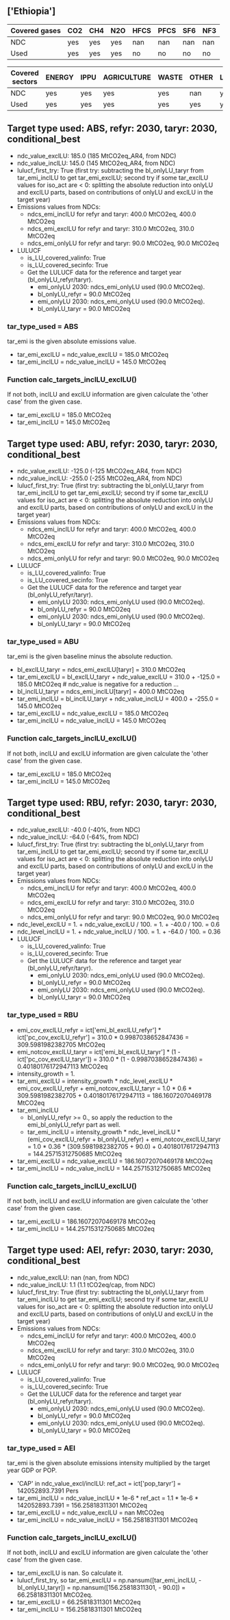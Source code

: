 ## ['Ethiopia']



| Covered gases | CO2 | CH4 | N2O | HFCS | PFCS | SF6 | NF3 |
| ---- | ---- | ---- | ---- | ---- | ---- | ---- | ----  |
| NDC | yes | yes | yes | nan | nan | nan | nan |
| Used | yes | yes | yes | no | no | no | no |

| Covered sectors | ENERGY | IPPU | AGRICULTURE | WASTE | OTHER | LULUCF |
| ---- | ---- | ---- | ---- | ---- | ---- | ----  |
| NDC | yes | yes | yes | yes | nan | yes |
| Used | yes | yes | yes | yes | yes | yes |



## Target type used: ABS, refyr: 2030, taryr: 2030, conditional_best
- ndc_value_exclLU: 185.0 (185 MtCO2eq_AR4, from NDC)
- ndc_value_inclLU: 145.0 (145 MtCO2eq_AR4, from NDC)
- lulucf_first_try: True
(first try: subtracting the bl_onlyLU_taryr from tar_emi_inclLU to get tar_emi_exclLU;
second try if some tar_exclLU values for iso_act are < 0: splitting the absolute reduction into onlyLU and exclLU parts, based on contributions of onlyLU and exclLU in the target year)
- Emissions values from NDCs:
  - ndcs_emi_inclLU for refyr and taryr: 400.0 MtCO2eq, 400.0 MtCO2eq
  - ndcs_emi_exclLU for refyr and taryr: 310.0 MtCO2eq, 310.0 MtCO2eq
  - ndcs_emi_onlyLU for refyr and taryr: 90.0 MtCO2eq, 90.0 MtCO2eq
- LULUCF
  - is_LU_covered_valinfo: True
  - is_LU_covered_secinfo: True
  - Get the LULUCF data for the reference and target year (bl_onlyLU_refyr/taryr).
    - emi_onlyLU 2030: ndcs_emi_onlyLU used (90.0 MtCO2eq).
    - bl_onlyLU_refyr = 90.0 MtCO2eq
    - emi_onlyLU 2030: ndcs_emi_onlyLU used (90.0 MtCO2eq).
    - bl_onlyLU_taryr = 90.0 MtCO2eq
### tar_type_used = ABS
tar_emi is the given absolute emissions value.
- tar_emi_exclLU = ndc_value_exclLU = 185.0 MtCO2eq
- tar_emi_inclLU = ndc_value_inclLU = 145.0 MtCO2eq
### Function calc_targets_inclLU_exclLU()
If not both, inclLU and exclLU information are given calculate the 'other case' from the given case.
- tar_emi_exclLU = 185.0 MtCO2eq
- tar_emi_inclLU = 145.0 MtCO2eq



## Target type used: ABU, refyr: 2030, taryr: 2030, conditional_best
- ndc_value_exclLU: -125.0 (-125 MtCO2eq_AR4, from NDC)
- ndc_value_inclLU: -255.0 (-255 MtCO2eq_AR4, from NDC)
- lulucf_first_try: True
(first try: subtracting the bl_onlyLU_taryr from tar_emi_inclLU to get tar_emi_exclLU;
second try if some tar_exclLU values for iso_act are < 0: splitting the absolute reduction into onlyLU and exclLU parts, based on contributions of onlyLU and exclLU in the target year)
- Emissions values from NDCs:
  - ndcs_emi_inclLU for refyr and taryr: 400.0 MtCO2eq, 400.0 MtCO2eq
  - ndcs_emi_exclLU for refyr and taryr: 310.0 MtCO2eq, 310.0 MtCO2eq
  - ndcs_emi_onlyLU for refyr and taryr: 90.0 MtCO2eq, 90.0 MtCO2eq
- LULUCF
  - is_LU_covered_valinfo: True
  - is_LU_covered_secinfo: True
  - Get the LULUCF data for the reference and target year (bl_onlyLU_refyr/taryr).
    - emi_onlyLU 2030: ndcs_emi_onlyLU used (90.0 MtCO2eq).
    - bl_onlyLU_refyr = 90.0 MtCO2eq
    - emi_onlyLU 2030: ndcs_emi_onlyLU used (90.0 MtCO2eq).
    - bl_onlyLU_taryr = 90.0 MtCO2eq
### tar_type_used = ABU
tar_emi is the given baseline minus the absolute reduction.
- bl_exclLU_taryr = ndcs_emi_exclLU[taryr] = 310.0 MtCO2eq
- tar_emi_exclLU = bl_exclLU_taryr + ndc_value_exclLU = 310.0 + -125.0 = 185.0 MtCO2eq # ndc_value is negative for a reduction ...
- bl_inclLU_taryr = ndcs_emi_inclLU[taryr] = 400.0 MtCO2eq
- tar_emi_inclLU = bl_inclLU_taryr + ndc_value_inclLU = 400.0 + -255.0 = 145.0 MtCO2eq
- tar_emi_exclLU = ndc_value_exclLU = 185.0 MtCO2eq
- tar_emi_inclLU = ndc_value_inclLU = 145.0 MtCO2eq
### Function calc_targets_inclLU_exclLU()
If not both, inclLU and exclLU information are given calculate the 'other case' from the given case.
- tar_emi_exclLU = 185.0 MtCO2eq
- tar_emi_inclLU = 145.0 MtCO2eq



## Target type used: RBU, refyr: 2030, taryr: 2030, conditional_best
- ndc_value_exclLU: -40.0 (-40%, from NDC)
- ndc_value_inclLU: -64.0 (-64%, from NDC)
- lulucf_first_try: True
(first try: subtracting the bl_onlyLU_taryr from tar_emi_inclLU to get tar_emi_exclLU;
second try if some tar_exclLU values for iso_act are < 0: splitting the absolute reduction into onlyLU and exclLU parts, based on contributions of onlyLU and exclLU in the target year)
- Emissions values from NDCs:
  - ndcs_emi_inclLU for refyr and taryr: 400.0 MtCO2eq, 400.0 MtCO2eq
  - ndcs_emi_exclLU for refyr and taryr: 310.0 MtCO2eq, 310.0 MtCO2eq
  - ndcs_emi_onlyLU for refyr and taryr: 90.0 MtCO2eq, 90.0 MtCO2eq
- ndc_level_exclLU = 1. + ndc_value_exclLU / 100. = 1. + -40.0 / 100. = 0.6
- ndc_level_inclLU = 1. + ndc_value_inclLU / 100. = 1. + -64.0 / 100. = 0.36
- LULUCF
  - is_LU_covered_valinfo: True
  - is_LU_covered_secinfo: True
  - Get the LULUCF data for the reference and target year (bl_onlyLU_refyr/taryr).
    - emi_onlyLU 2030: ndcs_emi_onlyLU used (90.0 MtCO2eq).
    - bl_onlyLU_refyr = 90.0 MtCO2eq
    - emi_onlyLU 2030: ndcs_emi_onlyLU used (90.0 MtCO2eq).
    - bl_onlyLU_taryr = 90.0 MtCO2eq
### tar_type_used = RBU
- emi_cov_exclLU_refyr = ict['emi_bl_exclLU_refyr'] * ict['pc_cov_exclLU_refyr'] = 310.0 * 0.9987038652847436 = 309.5981982382705 MtCO2eq
- emi_notcov_exclLU_taryr = ict['emi_bl_exclLU_taryr'] * (1 - ict['pc_cov_exclLU_taryr']) = 310.0 * (1 - 0.9987038652847436) = 0.40180176172947113 MtCO2eq
- intensity_growth = 1.
- tar_emi_exclLU = intensity_growth * ndc_level_exclLU * emi_cov_exclLU_refyr + emi_notcov_exclLU_taryr = 1.0 * 0.6 * 309.5981982382705 + 0.40180176172947113 = 186.16072070469178 MtCO2eq
- tar_emi_inclLU
  - bl_onlyLU_refyr >= 0., so apply the reduction to the emi_bl_onlyLU_refyr part as well.
  - tar_emi_inclLU = intensity_growth * ndc_level_inclLU * (emi_cov_exclLU_refyr + bl_onlyLU_refyr) + emi_notcov_exclLU_taryr = 1.0 * 0.36 * (309.5981982382705 + 90.0) + 0.40180176172947113 = 144.25715312750685 MtCO2eq
- tar_emi_exclLU = ndc_value_exclLU = 186.16072070469178 MtCO2eq
- tar_emi_inclLU = ndc_value_inclLU = 144.25715312750685 MtCO2eq
### Function calc_targets_inclLU_exclLU()
If not both, inclLU and exclLU information are given calculate the 'other case' from the given case.
- tar_emi_exclLU = 186.16072070469178 MtCO2eq
- tar_emi_inclLU = 144.25715312750685 MtCO2eq



## Target type used: AEI, refyr: 2030, taryr: 2030, conditional_best
- ndc_value_exclLU: nan (nan, from NDC)
- ndc_value_inclLU: 1.1 (1.1 tCO2eq/cap, from NDC)
- lulucf_first_try: True
(first try: subtracting the bl_onlyLU_taryr from tar_emi_inclLU to get tar_emi_exclLU;
second try if some tar_exclLU values for iso_act are < 0: splitting the absolute reduction into onlyLU and exclLU parts, based on contributions of onlyLU and exclLU in the target year)
- Emissions values from NDCs:
  - ndcs_emi_inclLU for refyr and taryr: 400.0 MtCO2eq, 400.0 MtCO2eq
  - ndcs_emi_exclLU for refyr and taryr: 310.0 MtCO2eq, 310.0 MtCO2eq
  - ndcs_emi_onlyLU for refyr and taryr: 90.0 MtCO2eq, 90.0 MtCO2eq
- LULUCF
  - is_LU_covered_valinfo: True
  - is_LU_covered_secinfo: True
  - Get the LULUCF data for the reference and target year (bl_onlyLU_refyr/taryr).
    - emi_onlyLU 2030: ndcs_emi_onlyLU used (90.0 MtCO2eq).
    - bl_onlyLU_refyr = 90.0 MtCO2eq
    - emi_onlyLU 2030: ndcs_emi_onlyLU used (90.0 MtCO2eq).
    - bl_onlyLU_taryr = 90.0 MtCO2eq
### tar_type_used = AEI
tar_emi is the given absolute emissions intensity multiplied by the target year GDP or POP.
- 'CAP' in ndc_value_excl/inclLU: ref_act = ict['pop_taryr'] = 142052893.7391 Pers
- tar_emi_inclLU = ndc_value_inclLU * 1e-6 * ref_act = 1.1 * 1e-6 * 142052893.7391 = 156.25818311301 MtCO2eq
- tar_emi_exclLU = ndc_value_exclLU = nan MtCO2eq
- tar_emi_inclLU = ndc_value_inclLU = 156.25818311301 MtCO2eq
### Function calc_targets_inclLU_exclLU()
If not both, inclLU and exclLU information are given calculate the 'other case' from the given case.
- tar_emi_exclLU is nan. So calculate it.
- lulucf_first_try, so tar_emi_exclLU = np.nansum([tar_emi_inclLU, -bl_onlyLU_taryr]) = np.nansum([156.25818311301, - 90.0]) = 66.25818311301 MtCO2eq.
- tar_emi_exclLU = 66.25818311301 MtCO2eq
- tar_emi_inclLU = 156.25818311301 MtCO2eq